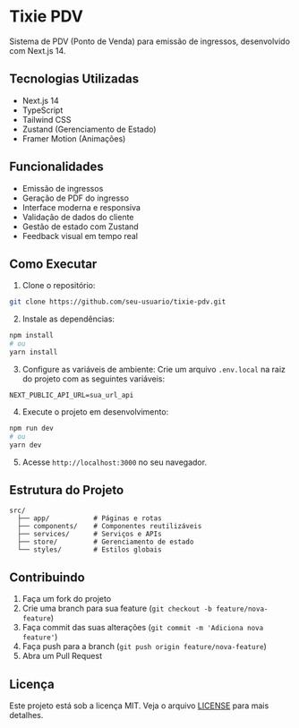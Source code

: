 # Tixie PDV

Sistema de PDV (Ponto de Venda) para emissão de ingressos, desenvolvido com Next.js 14.

## Tecnologias Utilizadas

- Next.js 14
- TypeScript
- Tailwind CSS
- Zustand (Gerenciamento de Estado)
- Framer Motion (Animações)

## Funcionalidades

- Emissão de ingressos
- Geração de PDF do ingresso
- Interface moderna e responsiva
- Validação de dados do cliente
- Gestão de estado com Zustand
- Feedback visual em tempo real

## Como Executar

1. Clone o repositório:
```bash
git clone https://github.com/seu-usuario/tixie-pdv.git
```

2. Instale as dependências:
```bash
npm install
# ou
yarn install
```

3. Configure as variáveis de ambiente:
Crie um arquivo `.env.local` na raiz do projeto com as seguintes variáveis:
```env
NEXT_PUBLIC_API_URL=sua_url_api
```

4. Execute o projeto em desenvolvimento:
```bash
npm run dev
# ou
yarn dev
```

5. Acesse `http://localhost:3000` no seu navegador.

## Estrutura do Projeto

```
src/
  ├── app/           # Páginas e rotas
  ├── components/    # Componentes reutilizáveis
  ├── services/      # Serviços e APIs
  ├── store/         # Gerenciamento de estado
  └── styles/        # Estilos globais
```

## Contribuindo

1. Faça um fork do projeto
2. Crie uma branch para sua feature (`git checkout -b feature/nova-feature`)
3. Faça commit das suas alterações (`git commit -m 'Adiciona nova feature'`)
4. Faça push para a branch (`git push origin feature/nova-feature`)
5. Abra um Pull Request

## Licença

Este projeto está sob a licença MIT. Veja o arquivo [LICENSE](LICENSE) para mais detalhes.
